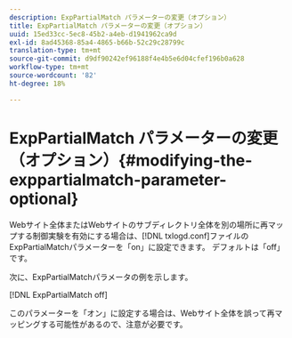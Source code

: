```yaml
---
description: ExpPartialMatch パラメーターの変更（オプション）
title: ExpPartialMatch パラメーターの変更（オプション）
uuid: 15ed33cc-5ec8-45b2-a4eb-d1941962ca9d
exl-id: 8ad45368-85a4-4865-b66b-52c29c28799c
translation-type: tm+mt
source-git-commit: d9df90242ef96188f4e4b5e6d04cfef196b0a628
workflow-type: tm+mt
source-wordcount: '82'
ht-degree: 18%

---
```


# ExpPartialMatch パラメーターの変更（オプション）{#modifying-the-exppartialmatch-parameter-optional}

Webサイト全体またはWebサイトのサブディレクトリ全体を別の場所に再マップする制御実験を有効にする場合は、[!DNL txlogd.conf]ファイルのExpPartialMatchパラメーターを「on」に設定できます。 デフォルトは「off」です。

次に、ExpPartialMatchパラメータの例を示します。

[!DNL ExpPartialMatch off]

このパラメーターを「オン」に設定する場合は、Webサイト全体を誤って再マッピングする可能性があるので、注意が必要です。
